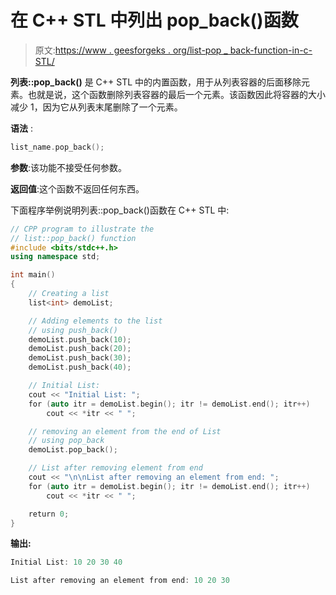 # 在 C++ STL 中列出 pop_back()函数

> 原文:[https://www . geesforgeks . org/list-pop _ back-function-in-c-STL/](https://www.geeksforgeeks.org/list-pop_back-function-in-c-stl/)

**列表::pop_back()** 是 C++ STL 中的内置函数，用于从列表容器的后面移除元素。也就是说，这个函数删除列表容器的最后一个元素。该函数因此将容器的大小减少 1，因为它从列表末尾删除了一个元素。

**语法** :

```cpp
list_name.pop_back();

```

**参数**:该功能不接受任何参数。

**返回值**:这个函数不返回任何东西。

下面程序举例说明列表::pop_back()函数在 C++ STL 中:

```cpp
// CPP program to illustrate the
// list::pop_back() function
#include <bits/stdc++.h>
using namespace std;

int main()
{
    // Creating a list
    list<int> demoList;

    // Adding elements to the list
    // using push_back()
    demoList.push_back(10);
    demoList.push_back(20);
    demoList.push_back(30);
    demoList.push_back(40);

    // Initial List:
    cout << "Initial List: ";
    for (auto itr = demoList.begin(); itr != demoList.end(); itr++)
        cout << *itr << " ";

    // removing an element from the end of List
    // using pop_back
    demoList.pop_back();

    // List after removing element from end
    cout << "\n\nList after removing an element from end: ";
    for (auto itr = demoList.begin(); itr != demoList.end(); itr++)
        cout << *itr << " ";

    return 0;
}
```

**输出:**

```cpp
Initial List: 10 20 30 40 

List after removing an element from end: 10 20 30

```